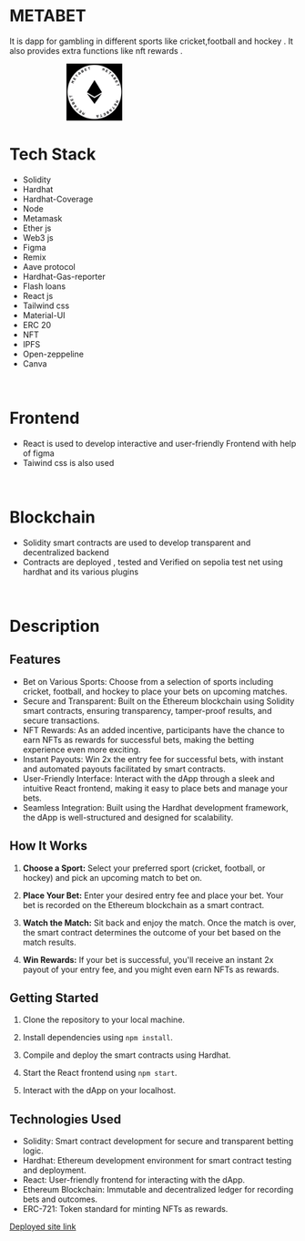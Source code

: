<h1>METABET</h1>
<p>It is dapp for gambling in different sports like cricket,football and hockey . It also provides extra functions like nft rewards .</p>
<img  src ="https://github.com/cyberviking5/fantasy/blob/master/frontend/src/assets/logo.png" style="height:100px; margin-left:100px" "/>
<h1>Tech Stack</h1>
<ul>
  <li>Solidity</li>
 <li>Hardhat</li>
   <li>Hardhat-Coverage</li>
     <li>Node</li>
  <li>Metamask</li>
 <li>Ether js</li>
 <li>Web3 js</li>
   <li>Figma</li>
  <li>Remix</li>
  <li>Aave protocol</li>
   <li>Hardhat-Gas-reporter</li>
 <li>Flash loans</li>
 <li>React js</li>
<li>Tailwind css</li>
  <li>Material-UI</li>
  <li>ERC 20</li>
   <li>NFT</li>
  <li>IPFS</li>
    <li>Open-zeppeline</li>
  <li>Canva</li>
</ul>
<br/>
<h1>
  Frontend
</h1>

<ul>
  <li>React is used to develop interactive and user-friendly Frontend with help of figma </li>
    <li>Taiwind css   is also used </li>
</ul>
<br/>
<h1>
  Blockchain
</h1>
<ul>
  <li>Solidity smart contracts are used to develop transparent and decentralized backend  </li>
  <li>Contracts are deployed , tested and Verified on sepolia test net using hardhat and its various plugins</li>
</ul>
<br/>
<h1>Description</h1>
<h2>Features</h2> 

- Bet on Various Sports: Choose from a selection of sports including cricket, football, and hockey to place your bets on upcoming matches.
- Secure and Transparent: Built on the Ethereum blockchain using Solidity smart contracts, ensuring transparency, tamper-proof results, and secure transactions.
- NFT Rewards: As an added incentive, participants have the chance to earn NFTs as rewards for successful bets, making the betting experience even more exciting.
- Instant Payouts: Win 2x the entry fee for successful bets, with instant and automated payouts facilitated by smart contracts.
- User-Friendly Interface: Interact with the dApp through a sleek and intuitive React frontend, making it easy to place bets and manage your bets.
- Seamless Integration: Built using the Hardhat development framework, the dApp is well-structured and designed for scalability.

## How It Works

1. **Choose a Sport:** Select your preferred sport (cricket, football, or hockey) and pick an upcoming match to bet on.

2. **Place Your Bet:** Enter your desired entry fee and place your bet. Your bet is recorded on the Ethereum blockchain as a smart contract.

3. **Watch the Match:** Sit back and enjoy the match. Once the match is over, the smart contract determines the outcome of your bet based on the match results.

4. **Win Rewards:** If your bet is successful, you'll receive an instant 2x payout of your entry fee, and you might even earn NFTs as rewards.

## Getting Started

1. Clone the repository to your local machine.

2. Install dependencies using `npm install`.

3. Compile and deploy the smart contracts using Hardhat.

4. Start the React frontend using `npm start`.

5. Interact with the dApp on your localhost.

## Technologies Used

- Solidity: Smart contract development for secure and transparent betting logic.
- Hardhat: Ethereum development environment for smart contract testing and deployment.
- React: User-friendly frontend for interacting with the dApp.
- Ethereum Blockchain: Immutable and decentralized ledger for recording bets and outcomes.
- ERC-721: Token standard for minting NFTs as rewards.


<a href="https://metabet.netlify.app/">Deployed site link</a>



